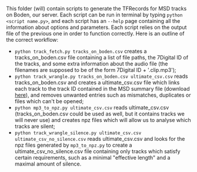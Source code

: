 This folder (will) contain scripts to generate the TFRecords for MSD tracks on Boden, our server. Each script can be run in terminal by typing `python <script name.py>`, and each script has an `--help` page containing all the information about options and parameters. Each script relies on the output file of the previous one in order to function correctly. Here is an outline of the correct workflow:
 - `python track_fetch.py tracks_on_boden.csv` creates a tracks_on_boden.csv file containing a list of file paths, the 7Digital ID of the tracks, and some extra information about the audio file (the filenames are supposed to be of the form 7Digital ID + '.clip.mp3');
- `python track_wrangle.py tracks_on_boden.csv ultimate_csv.csv` reads tracks_on_boden.csv and creates a ultimate_csv.csv file which links each track to the track ID contained in the MSD summary file (download [here](http://millionsongdataset.com/sites/default/files/AdditionalFiles/msd_summary_file.h5)), and removes unwanted entries such as mismatches, duplicates or files which can't be opened;
- `python mp3_to_npz.py ultimate_csv.csv` reads ultimate_csv.csv (tracks_on_boden.csv could be used as well, but it contains tracks we will never use) and creates npz files which will allow us to analyse which tracks are silent;
- `python track_wrangle_silence.py ultimate_csv.csv ultimate_csv_no_silence.csv` reads ultimate_csv.csv and looks for the npz files generated by `mp3_to_npz.py` to create a ultimate_csv_no_silence.csv file containing only tracks which satisfy certain requirements, such as a minimal "effective length" and a maximal amount of silence.
